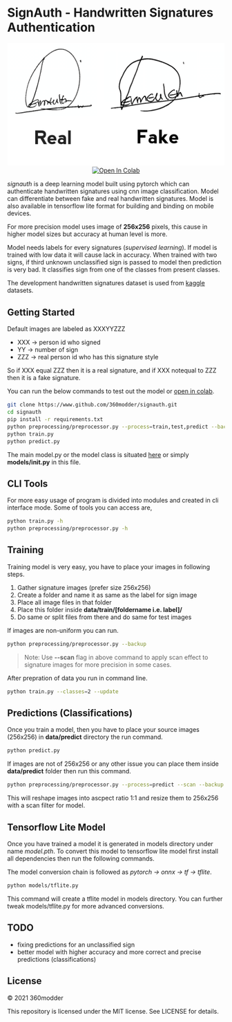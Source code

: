 # SignAuth - Handwritten Signatures Authentication

<p align="center">
  <img src="https://raw.githubusercontent.com/360modder/signauth/master/others/sample.jpg">
  <a href="https://colab.research.google.com/github/360modder/signauth/blob/master/others/SignAuth_Google_Colab.ipynb">
    <img src="https://colab.research.google.com/assets/colab-badge.svg" alt="Open In Colab"/>
  </a>
</p>

*signauth* is a deep learning model built using pytorch which can authenticate handwritten signatures using cnn image classification. Model can differentiate between fake and real handwritten signatures. Model is also available in tensorflow lite format for building and binding on mobile devices.

For more precision model uses image of **256x256** pixels, this cause in higher model sizes but accuracy at human level is more.

Model needs labels for every signatures (*supervised learning*). If model is trained with low data it will cause lack in accuracy. When trained with two signs, if third unknown unclassified sign is passed to model then prediction is very bad. It classifies sign from one of the classes from present classes.

The development handwritten signatures dataset is used from [kaggle](https://www.kaggle.com/divyanshrai/handwritten-signatures "dataset") datasets.


## Getting Started

Default images are labeled as XXXYYZZZ

- XXX -> person id who signed
- YY -> number of sign
- ZZZ -> real person id who has this signature style

So if XXX equal ZZZ then it is a real signature, and if XXX notequal to ZZZ then it is a fake signature.

You can run the below commands to test out the model or [open in colab](https://colab.research.google.com/github/360modder/signauth/blob/master/others/SignAuth_Google_Colab.ipynb).

```bash
git clone https://www.github.com/360modder/signauth.git
cd signauth
pip install -r requirements.txt
python preprocessing/preprocessor.py --process=train,test,predict --backup --overwrite
python train.py
python predict.py
```

The main model.py or the model class is situated [here](https://www.github.com/360modder/signauth/blob/master/models/__init__.py "__init__.py") or simply **models/__init__.py** in this file.


## CLI Tools

For more easy usage of program is divided into modules and created in cli interface mode. Some of tools you can access are, 

```bash
python train.py -h
python preprocessing/preprocessor.py -h
```


## Training

Training model is very easy, you have to place your images in following steps.

1. Gather signature images (prefer size 256x256)
2. Create a folder and name it as same as the label for sign image
3. Place all image files in that folder
4. Place this folder inside **data/train/[foldername i.e. label]/**
5. Do same or split files from there and do same for test images

If images are non-uniform you can run.

```bash
python preprocessing/preprocessor.py --backup
```

> Note: Use **--scan** flag in above command to apply scan effect to signature images for more precision in some cases.

After prepration of data you run in command line.

```bash
python train.py --classes=2 --update
```


## Predictions (Classifications)

Once you train a model, then you have to place your source images (256x256) in **data/predict** directory the run command.

```bash
python predict.py
```

If images are not of 256x256 or any other issue you can place them inside **data/predict** folder then run this command.

```bash
python preprocessing/preprocessor.py --process=predict --scan --backup
```

This will reshape images into ascpect ratio 1:1 and resize them to 256x256 with a scan filter for model.


## Tensorflow Lite Model

Once you have trained a model it is generated in models directory under name *model.pth*. To convert this model to tensorflow lite model first install all dependencies then run the following commands.

The model conversion chain is followed as *pytorch -> onnx -> tf -> tflite*.

```bash
python models/tflite.py
```

This command will create a tflite model in models directory. You can further tweak models/tflite.py for more advanced conversions.


## TODO

- fixing predictions for an unclassified sign
- better model with higher accuracy and more correct and precise predictions (classifications)


## License

© 2021 360modder

This repository is licensed under the MIT license. See LICENSE for details.
